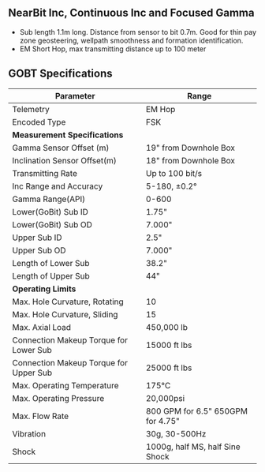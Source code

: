 ## NearBit Inc, Continuous Inc and Focused Gamma

                
   - Sub length 1.1m long. Distance from sensor to bit 0.7m. Good for thin pay zone geosteering, wellpath smoothness and formation identification.  
   - EM Short Hop, max transmitting distance up to 100 meter 

## GOBT Specifications

Parameter | Range
----------------------------- | ----------------
Telemetry |  EM Hop
Encoded Type | FSK
**Measurement Specifications** |
Gamma Sensor Offset (m) | 19" from Downhole Box
Inclination Sensor Offset(m) | 18" from Downhole Box
Transmitting Rate | Up to 100 bit/s
Inc Range and Accuracy | 5-180, ±0.2°
Gamma Range(API) | 0-600
Lower(GoBit) Sub ID | 1.75"
Lower(GoBit) Sub OD | 7.000"
Upper Sub ID | 2.5"
Upper Sub OD  | 7.000"
Length of Lower Sub  | 38.2"
Length of Upper Sub | 44"
**Operating Limits** |
Max. Hole Curvature, Rotating | 10
Max. Hole Curvature, Sliding | 15
Max. Axial Load  | 450,000 lb
Connection Makeup Torque for Lower Sub | 15000 ft lbs
Connection Makeup Torque for Upper Sub | 25000 ft lbs 
Max. Operating Temperature | 175°C
Max. Operating Pressure | 20,000psi
Max. Flow Rate | 800 GPM for 6.5" 650GPM for 4.75"
Vibration  | 30g, 30-500Hz 
Shock | 1000g, half MS, half Sine Shock
